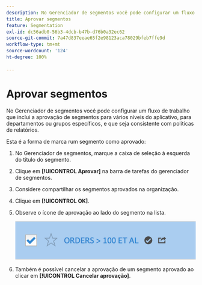 ```yaml
---
description: No Gerenciador de segmentos você pode configurar um fluxo de trabalho que inclui a aprovação de segmentos para vários níveis do aplicativo, para departamentos ou grupos específicos, e que seja consistente com políticas de relatórios.
title: Aprovar segmentos
feature: Segmentation
exl-id: dc56adb0-56b3-4dcb-b47b-d76b0a32ec62
source-git-commit: 7a47d837eeae65f2e98123aca78029bfeb7ffe9d
workflow-type: tm+mt
source-wordcount: '124'
ht-degree: 100%

---
```


# Aprovar segmentos

No Gerenciador de segmentos você pode configurar um fluxo de trabalho que inclui a aprovação de segmentos para vários níveis do aplicativo, para departamentos ou grupos específicos, e que seja consistente com políticas de relatórios.

Esta é a forma de marca rum segmento como aprovado:

1. No Gerenciador de segmentos, marque a caixa de seleção à esquerda do título do segmento.
1. Clique em **[!UICONTROL Aprovar]** na barra de tarefas do gerenciador de segmentos.
1. Considere compartilhar os segmentos aprovados na organização.
1. Clique em **[!UICONTROL OK]**.
1. Observe o ícone de aprovação ao lado do segmento na lista.

   ![](assets/seg_approved.png)

1. Também é possível cancelar a aprovação de um segmento aprovado ao clicar em **[!UICONTROL Cancelar aprovação]**.
